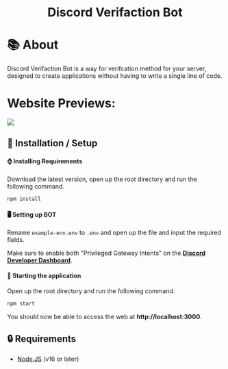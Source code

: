 <h1 align="center">
  <br> 
  <p>Discord Verifaction Bot</p>
</h1>

# 📚 About
Discord Verifaction Bot is a way for verifcation method for your server, designed to create applications without having to write a single line of code.

# Website Previews:
<img src="https://cdn.discordapp.com/attachments/949573967931404348/952156385368477726/unknown.png">

## 🚀 Installation / Setup
#### ⌚ Installing Requirements
Download the latest version, open up the root directory and run the following command.
```bash
npm install
```

#### 🖥️ Setting up BOT
Rename ``example-env.env`` to ``.env`` and open up the file and input the required fields.

Make sure to enable both "Privileged Gateway Intents" on the [**Discord Developer Dashboard**](https://discord.com/developers).

#### 📡 Starting the application 
Open up the root directory and run the following command.
```bash
npm start
```
You should now be able to access the web at **http://localhost:3000**.

## 🔒 Requirements
* [Node.JS](https://nodejs.org/en/) (v16 or later)
